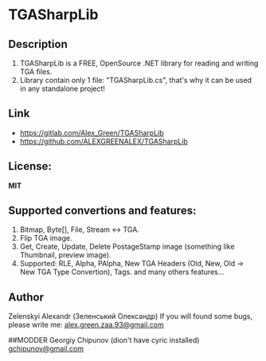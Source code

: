# TGASharpLib

## Description
1. TGASharpLib is a FREE, OpenSource .NET library for reading and writing TGA files.
2. Library contain only 1 file: "TGASharpLib.cs", that's why it can be used in any standalone project!

## Link
* https://gitlab.com/Alex_Green/TGASharpLib
* https://github.com/ALEXGREENALEX/TGASharpLib

## License:
**MIT**

## Supported convertions and features:
1. Bitmap, Byte[], File, Stream <-> TGA.
2. Flip TGA image.
3. Get, Create, Update, Delete PostageStamp image (something like Thumbnail, preview image).
4. Supported: RLE, Alpha, PAlpha, New TGA Headers (Old, New, Old -> New TGA Type Convertion), Tags.
and many others features...

## Author
Zelenskyi Alexandr (Зеленський Олександр)
If you will found some bugs, please write me: alex.green.zaa.93@gmail.com

##MODDER
Georgiy Chipunov (dion't have cyric installed)
gchipunov@gmail.com